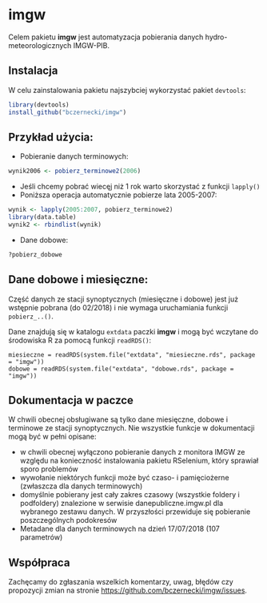 # imgw

Celem pakietu **imgw** jest automatyzacja pobierania danych hydro-meteorologicznych IMGW-PIB.

## Instalacja 

W celu zainstalowania pakietu najszybciej wykorzystać pakiet `devtools`:

``` r
library(devtools)
install_github("bczernecki/imgw")
```

## Przykład użycia:

* Pobieranie danych terminowych:

```r
wynik2006 <- pobierz_terminowe2(2006)
```

* Jeśli chcemy pobrać wiecęj niż 1 rok warto skorzystać z funkcji `lapply()`
* Poniższa operacja automatycznie pobierze lata 2005-2007:

```r
wynik <- lapply(2005:2007, pobierz_terminowe2)
library(data.table)
wynik2 <- rbindlist(wynik)
```

* Dane dobowe:

```r
?pobierz_dobowe
```

## Dane dobowe i miesięczne:

Część danych ze stacji synoptycznych (miesięczne i dobowe) jest już wstępnie pobrana (do 02/2018) i nie wymaga uruchamiania funkcji `pobierz_..()`.

Dane znajdują się w katalogu `extdata` paczki **imgw** i mogą być wczytane do środowiska R za pomocą funkcji `readRDS()`:

``` r2
miesieczne = readRDS(system.file("extdata", "miesieczne.rds", package = "imgw"))
dobowe = readRDS(system.file("extdata", "dobowe.rds", package = "imgw"))
```

## Dokumentacja w paczce

W chwili obecnej obsługiwane są tylko dane miesięczne, dobowe i terminowe ze stacji synoptycznych.
Nie wszystkie funkcje w dokumentacji mogą być w pełni opisane:

* w chwili obecnej wyłączono pobieranie danych z monitora IMGW ze względu na konieczność instalowania pakietu RSelenium, który sprawiał sporo problemów
* wywołanie niektórych funkcji może być czaso- i pamięciożerne (zwłaszcza dla danych terminowych)
* domyślnie pobierany jest cały zakres czasowy (wszystkie foldery i podfoldery) znalezione w serwisie danepubliczne.imgw.pl dla wybranego zestawu danych. W przyszłości przewiduje się pobieranie poszczególnych podokresów
* Metadane dla danych terminowych na dzień 17/07/2018 (107 parametrów)

## Współpraca

Zachęcamy do zgłaszania wszelkich komentarzy, uwag, błędów czy propozycji zmian na stronie
https://github.com/bczernecki/imgw/issues.
